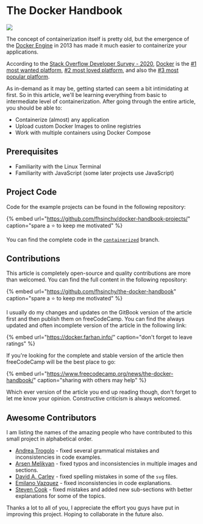 # The Docker Handbook

![](.gitbook/assets/docker-handbook-preview.png)

The concept of containerization itself is pretty old, but the emergence of the [Docker Engine](https://docs.docker.com/get-started/overview/#docker-engine) in 2013 has made it much easier to containerize your applications.

According to the [Stack Overflow Developer Survey - 2020](https://insights.stackoverflow.com/survey/2020#overview), [Docker](https://docker.com/) is the [\#1 most wanted platform](https://insights.stackoverflow.com/survey/2020#technology-most-loved-dreaded-and-wanted-platforms-wanted5), [\#2 most loved platform](https://insights.stackoverflow.com/survey/2020#technology-most-loved-dreaded-and-wanted-platforms-loved5), and also the [\#3 most popular platform](https://insights.stackoverflow.com/survey/2020#technology-platforms).

As in-demand as it may be, getting started can seem a bit intimidating at first. So in this article, we'll be learning everything from basic to intermediate level of containerization. After going through the entire article, you should be able to:

* Containerize \(almost\) any application
* Upload custom Docker Images to online registries
* Work with multiple containers using Docker Compose

## Prerequisites

* Familiarity with the Linux Terminal
* Familiarity with JavaScript \(some later projects use JavaScript\)

## Project Code

Code for the example projects can be found in the following repository:

{% embed url="https://github.com/fhsinchy/docker-handbook-projects/" caption="spare a ⭐ to keep me motivated" %}

You can find the complete code in the [`containerized`](https://github.com/fhsinchy/docker-handbook-projects/tree/containerized) branch.

## Contributions

This article is completely open-source and quality contributions are more than welcomed. You can find the full content in the following repository:

{% embed url="https://github.com/fhsinchy/the-docker-handbook" caption="spare a ⭐ to keep me motivated" %}

I usually do my changes and updates on the GitBook version of the article first and then publish them on freeCodeCamp. You can find the always updated and often incomplete version of the article in the following link:

{% embed url="https://docker.farhan.info/" caption="don\'t forget to leave ratings" %}

If you're looking for the complete and stable version of the article then freeCodeCamp will be the best place to go:

{% embed url="https://www.freecodecamp.org/news/the-docker-handbook/" caption="sharing with others may help" %}

Which ever version of the article you end up reading though, don't forget to let me know your opinion. Constructive criticism is always welcomed.

## Awesome Contributors

I am listing the names of the amazing people who have contributed to this small project in alphabetical order.

* [Andrea Trogolo](https://github.com/ATrogolo) - fixed several grammatical mistakes and inconsistencies in code examples.
* [Arsen Melikyan](https://github.com/bugron) - fixed typos and inconsistencies in multiple images and sections.
* [David A. Carley](https://github.com/dacarley) - fixed spelling mistakes in some of the `svg` files.
* [Emilano Vazquez](https://github.com/gamba47) - fixed inconsistencies in code explanations.
* [Steven Cook](https://github.com/Dez-BlueRose) - fixed mistakes and added new sub-sections with better explanations for some of the topics.

Thanks a lot to all of you, I appreciate the effort you guys have put in improving this project. Hoping to collaborate in the future also.

